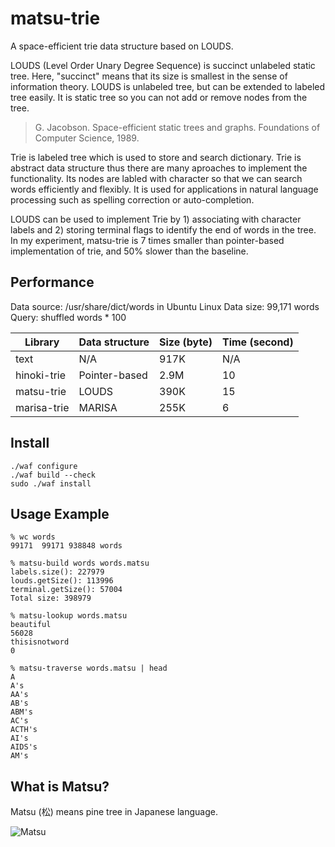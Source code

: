 matsu-trie
===========

A space-efficient trie data structure based on LOUDS.

LOUDS (Level Order Unary Degree Sequence) is succinct unlabeled static tree. Here, "succinct" means that its size is smallest in the sense of information theory. LOUDS is unlabeled tree, but can be extended to labeled tree easily. It is static tree so you can not add or remove nodes from the tree.

> G. Jacobson. Space-efficient static trees and graphs. Foundations of Computer Science, 1989.

Trie is labeled tree which is used to store and search dictionary. Trie is abstract data structure thus there are many aproaches to implement the functionality. Its nodes are labled with character so that we can search words efficiently and flexibly. It is used for applications in natural language processing such as spelling correction or auto-completion.

LOUDS can be used to implement Trie by 1) associating with character labels and 2) storing terminal flags to identify the end of words in the tree. In my experiment, matsu-trie is 7 times smaller than pointer-based implementation of trie, and 50% slower than the baseline.

Performance
-----------

Data source: /usr/share/dict/words in Ubuntu Linux
Data size: 99,171 words
Query: shuffled words * 100

| Library       | Data structure | Size (byte) | Time (second) |
| ------------- | -------------- | ----------- | ------------- |
| text          | N/A            | 917K        | N/A           |
| hinoki-trie   | Pointer-based  | 2.9M        | 10            |
| matsu-trie    | LOUDS          | 390K        | 15            |
| marisa-trie   | MARISA         | 255K        | 6             |

Install
-----------

    ./waf configure
    ./waf build --check
    sudo ./waf install

Usage Example
-----------

    % wc words
    99171  99171 938848 words

    % matsu-build words words.matsu 
    labels.size(): 227979
    louds.getSize(): 113996
    terminal.getSize(): 57004
    Total size: 398979

    % matsu-lookup words.matsu
    beautiful
    56028
    thisisnotword
    0

    % matsu-traverse words.matsu | head
    A
    A's
    AA's
    AB's
    ABM's
    AC's
    ACTH's
    AI's
    AIDS's
    AM's

What is Matsu?
-----------

Matsu (松) means pine tree in Japanese language.

![Matsu](http://upload.wikimedia.org/wikipedia/commons/2/24/Matsu01.jpg)
